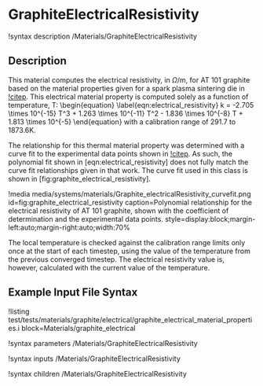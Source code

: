 # GraphiteElectricalResistivity

!syntax description /Materials/GraphiteElectricalResistivity

## Description

This material computes the electrical resistivity, in $\Omega$/m, for AT 101
graphite based on the material properties given for a spark plasma sintering
die in [!citep](cincotti2007sps). This electrical material property is computed
solely as a function of temperature, T:
\begin{equation}
  \label{eqn:electrical_resistivity}
  k = -2.705 \times 10^{-15} T^3 + 1.263 \times 10^{-11} T^2 - 1.836 \times 10^{-8} T + 1.813 \times 10^{-5}
\end{equation}
with a calibration range of 291.7 to 1873.6K.

The relationship for this thermal material property was determined with a curve
fit to the experimental data points shown in [!citep](cincotti2007sps). As such,
the polynomial fit shown in [eqn:electrical_resistivity] does not fully  match
the curve fit relationships given in that work. The curve fit used in this class
is shown in [fig:graphite_electrical_resistivity].

!media media/systems/materials/Graphite_electricalResistivity_curvefit.png
    id=fig:graphite_electrical_resistivity
    caption=Polynomial relationship for the electrical resistivity of AT 101 graphite, shown with the coefficient of determination and the experimental data points.
    style=display:block;margin-left:auto;margin-right:auto;width:70%

The local temperature is checked against the calibration range limits only once
at the start of each timestep, using the value of the temperature from the
previous converged timestep. The electrical resistivity value is, however,
calculated with the current value of the temperature.

## Example Input File Syntax

!listing test/tests/materials/graphite/electrical/graphite_electrical_material_properties.i block=Materials/graphite_electrical


!syntax parameters /Materials/GraphiteElectricalResistivity

!syntax inputs /Materials/GraphiteElectricalResistivity

!syntax children /Materials/GraphiteElectricalResistivity
